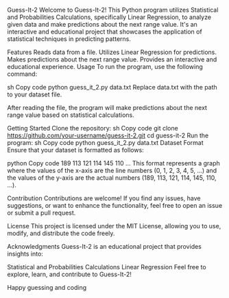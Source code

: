 Guess-It-2
Welcome to Guess-It-2! This Python program utilizes Statistical and Probabilities Calculations, specifically Linear Regression, to analyze given data and make predictions about the next range value. It's an interactive and educational project that showcases the application of statistical techniques in predicting patterns.

Features
Reads data from a file.
Utilizes Linear Regression for predictions.
Makes predictions about the next range value.
Provides an interactive and educational experience.
Usage
To run the program, use the following command:

sh
Copy code
python guess_it_2.py data.txt
Replace data.txt with the path to your dataset file.

After reading the file, the program will make predictions about the next range value based on statistical calculations.

Getting Started
Clone the repository:
sh
Copy code
git clone https://github.com/your-username/guess-it-2.git
cd guess-it-2
Run the program:
sh
Copy code
python guess_it_2.py data.txt
Dataset Format
Ensure that your dataset is formatted as follows:

python
Copy code
189
113
121
114
145
110
...
This format represents a graph where the values of the x-axis are the line numbers (0, 1, 2, 3, 4, 5, ...) and the values of the y-axis are the actual numbers (189, 113, 121, 114, 145, 110, ...).

Contribution
Contributions are welcome! If you find any issues, have suggestions, or want to enhance the functionality, feel free to open an issue or submit a pull request.

License
This project is licensed under the MIT License, allowing you to use, modify, and distribute the code freely.

Acknowledgments
Guess-It-2 is an educational project that provides insights into:

Statistical and Probabilities Calculations
Linear Regression
Feel free to explore, learn, and contribute to Guess-It-2!

Happy guessing and coding
